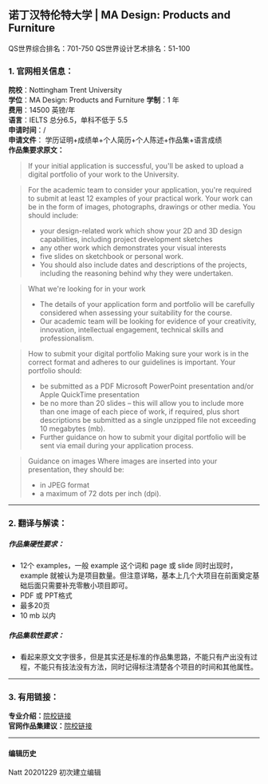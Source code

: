 ## 诺丁汉特伦特大学 | MA Design: Products and Furniture

QS世界综合排名：701-750
QS世界设计艺术排名：51-100


### 1. 官网相关信息：

**院校**：Nottingham Trent University  
**学位**：MA Design: Products and Furniture
**学制**：1 年  
**费用**：14500 英镑/年  
**语言**：IELTS 总分6.5，单科不低于 5.5  
**申请时间**：/  
**申请文件**： 学历证明+成绩单+个人简历+个人陈述+作品集+语言成绩  
**作品集要求原文：**   

>If your initial application is successful, you'll be asked to upload a digital portfolio of your work to the University.

>For the academic team to consider your application, you're required to submit at least 12 examples of your practical work.
Your work can be in the form of images, photographs, drawings or other media.
You should include:
> - your design-related work which show your 2D and 3D design capabilities, including project development sketches
> - any other work which demonstrates your visual interests
> - five slides on sketchbook or personal work.
> - You should also include dates and descriptions of the projects, including the reasoning behind why they were undertaken.

> What we're looking for in your work
> - The details of your application form and portfolio will be carefully considered when assessing your suitability for the course.
> - Our academic team will be looking for evidence of your creativity, innovation, intellectual engagement, technical skills and professionalism.

> How to submit your digital portfolio
>Making sure your work is in the correct format and adheres to our guidelines is important.
>Your portfolio should:
> - be submitted as a PDF Microsoft PowerPoint presentation and/or Apple QuickTime presentation
> - be no more than 20 slides – this will allow you to include more than one image of each piece of work, if required, plus short descriptions
be submitted as a single unzipped file not exceeding 10 megabytes (mb).
> - Further guidance on how to submit your digital portfolio will be sent via email during your application process.


> Guidance on images
Where images are inserted into your presentation, they should be:
> - in JPEG format
> - a maximum of 72 dots per inch (dpi).

---


### 2. 翻译与解读：

##### 作品集硬性要求：
- 12个 examples，一般 example 这个词和 page 或 slide 同时出现时，example 就被认为是项目数量。但注意详略，基本上几个大项目在前面奠定基础后面只需要补充零散小项目即可。
- PDF 或 PPT格式  
- 最多20页  
- 10 mb 以内

##### 作品集软性要求：

- 看起来原文文字很多，但是其实还是标准的作品集思路，不能只有产出没有过程，不能只有技法没有方法，同时记得标注清楚各个项目的时间和其他属性。



---


### 3. 有用链接：

**专业介绍：**[院校链接](https://www.ntu.ac.uk/course/architecture-design-and-the-built-environment/pg/ma-design-products-and-furniture)  
**官网作品集建议：**[院校链接](https://www.ntu.ac.uk/study-and-courses/courses/our-schools/adbe/portfolio-and-interview-advice/pg/ma-msc-design-digital-portfolio-advice)  


---


#### 编辑历史  


Natt 20201229 初次建立编辑  
